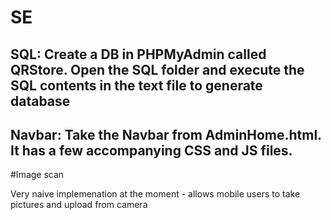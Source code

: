 # SE
## SQL:  Create a DB in PHPMyAdmin called QRStore. Open the SQL folder and execute the SQL contents in the text file to generate database

## Navbar:  Take the Navbar from AdminHome.html. It has a few accompanying CSS and JS files.

#Image scan 

Very naive implemenation at the moment - allows mobile users to take pictures and upload from camera
